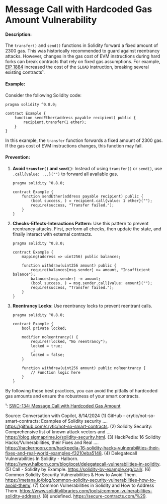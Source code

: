 # Message Call with Hardcoded Gas Amount Vulnerability

#### Description:
The `transfer()` and `send()` functions in Solidity forward a fixed amount of 2300 gas. This was historically recommended to guard against reentrancy attacks. However, changes in the gas cost of EVM instructions during hard forks can break contracts that rely on fixed gas assumptions. For example, [EIP 1884](https://eips.ethereum.org/EIPS/eip-1884) increased the cost of the `SLOAD` instruction, breaking several existing contracts¹.

#### Example:
Consider the following Solidity code:

```solidity
pragma solidity ^0.8.0;

contract Example {
    function sendEther(address payable recipient) public {
        recipient.transfer(1 ether);
    }
}
```

In this example, the `transfer` function forwards a fixed amount of 2300 gas. If the gas cost of EVM instructions changes, this function may fail.

#### Prevention:
1. **Avoid `transfer()` and `send()`**: Instead of using `transfer()` or `send()`, use `.call{value: ...}("")` to forward all available gas.
   ```solidity
   pragma solidity ^0.8.0;

   contract Example {
       function sendEther(address payable recipient) public {
           (bool success, ) = recipient.call{value: 1 ether}("");
           require(success, "Transfer failed.");
       }
   }
   ```

2. **Checks-Effects-Interactions Pattern**: Use this pattern to prevent reentrancy attacks. First, perform all checks, then update the state, and finally interact with external contracts.
   ```solidity
   pragma solidity ^0.8.0;

   contract Example {
       mapping(address => uint256) public balances;

       function withdraw(uint256 amount) public {
           require(balances[msg.sender] >= amount, "Insufficient balance");
           balances[msg.sender] -= amount;
           (bool success, ) = msg.sender.call{value: amount}("");
           require(success, "Transfer failed.");
       }
   }
   ```

3. **Reentrancy Locks**: Use reentrancy locks to prevent reentrant calls.
   ```solidity
   pragma solidity ^0.8.0;

   contract Example {
       bool private locked;

       modifier noReentrancy() {
           require(!locked, "No reentrancy");
           locked = true;
           _;
           locked = false;
       }

       function withdraw(uint256 amount) public noReentrancy {
           // Function logic here
       }
   }
   ```

By following these best practices, you can avoid the pitfalls of hardcoded gas amounts and ensure the robustness of your smart contracts.



¹: [SWC-134: Message Call with Hardcoded Gas Amount](https://swcregistry.io/docs/SWC-134)

Source: Conversation with Copilot, 8/14/2024
(1) GitHub - crytic/not-so-smart-contracts: Examples of Solidity security .... https://github.com/crytic/not-so-smart-contracts.
(2) Solidity Security: Comprehensive list of known attack vectors and .... https://blog.sigmaprime.io/solidity-security.html.
(3) HackPedia: 16 Solidity Hacks/Vulnerabilities, their Fixes and Real .... https://hackernoon.com/hackpedia-16-solidity-hacks-vulnerabilities-their-fixes-and-real-world-examples-f3210eba5148.
(4) Delegatecall Vulnerabilities In Solidity - Halborn. https://www.halborn.com/blog/post/delegatecall-vulnerabilities-in-solidity.
(5) Call - Solidity by Example. https://solidity-by-example.org/call/.
(6) Common Solidity Security Vulnerabilities & How to Avoid Them. https://metana.io/blog/common-solidity-security-vulnerabilities-how-to-avoid-them/.
(7) Common Vulnerabilities in Solidity and How to Address Them. https://www.soliditylibraries.com/tools/common-vulnerabilities-solidity-address/.
(8) undefined. https://secure-contracts.com/%29.